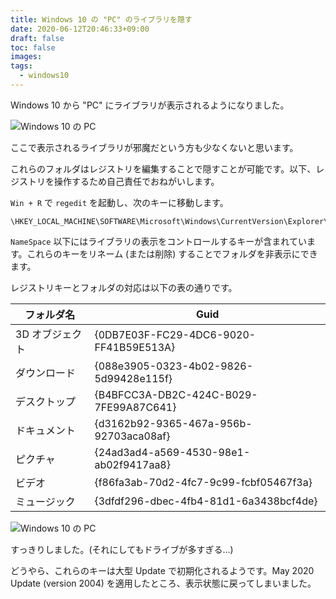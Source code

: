 ```yaml
---
title: Windows 10 の "PC" のライブラリを隠す
date: 2020-06-12T20:46:33+09:00
draft: false
toc: false
images:
tags:
  - windows10
---
```


Windows 10 から "PC" にライブラリが表示されるようになりました。

![Windows 10 の PC](/img/windows10-pc.png)

ここで表示されるライブラリが邪魔だという方も少なくないと思います。

これらのフォルダはレジストリを編集することで隠すことが可能です。以下、レジストリを操作するため自己責任でおねがいします。

`Win + R` で `regedit` を起動し、次のキーに移動します。
```
\HKEY_LOCAL_MACHINE\SOFTWARE\Microsoft\Windows\CurrentVersion\Explorer\MyComputer\NameSpace
```

`NameSpace` 以下にはライブラリの表示をコントロールするキーが含まれています。これらのキーをリネーム (または削除) することでフォルダを非表示にできます。

レジストリキーとフォルダの対応は以下の表の通りです。

|フォルダ名 |  Guid  |
|-----------|-----------------------|
|3D オブジェクト|{0DB7E03F-FC29-4DC6-9020-FF41B59E513A}|
|ダウンロード|{088e3905-0323-4b02-9826-5d99428e115f}|
|デスクトップ|{B4BFCC3A-DB2C-424C-B029-7FE99A87C641}|
|ドキュメント|{d3162b92-9365-467a-956b-92703aca08af}|
|ピクチャ|{24ad3ad4-a569-4530-98e1-ab02f9417aa8}|
|ビデオ|{f86fa3ab-70d2-4fc7-9c99-fcbf05467f3a}|
|ミュージック|{3dfdf296-dbec-4fb4-81d1-6a3438bcf4de}|

![Windows 10 の PC](/img/windows10-pc-clean.png)

すっきりしました。(それにしてもドライブが多すぎる...)

どうやら、これらのキーは大型 Update で初期化されるようです。May 2020 Update (version 2004) を適用したところ、表示状態に戻ってしまいました。
